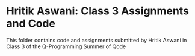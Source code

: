 # Hritik Aswani: Class 3 Assignments and Code
This folder contains code and assignments submitted by Hritik Aswani in Class 3 of the Q-Programming Summer of Qode
